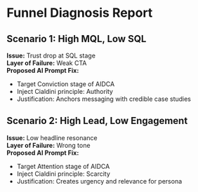 # Funnel Diagnosis Report

## Scenario 1: High MQL, Low SQL
**Issue:** Trust drop at SQL stage  
**Layer of Failure:** Weak CTA  
**Proposed AI Prompt Fix:** 
- Target Conviction stage of AIDCA  
- Inject Cialdini principle: Authority  
- Justification: Anchors messaging with credible case studies

## Scenario 2: High Lead, Low Engagement
**Issue:** Low headline resonance  
**Layer of Failure:** Wrong tone  
**Proposed AI Prompt Fix:** 
- Target Attention stage of AIDCA  
- Inject Cialdini principle: Scarcity  
- Justification: Creates urgency and relevance for persona
